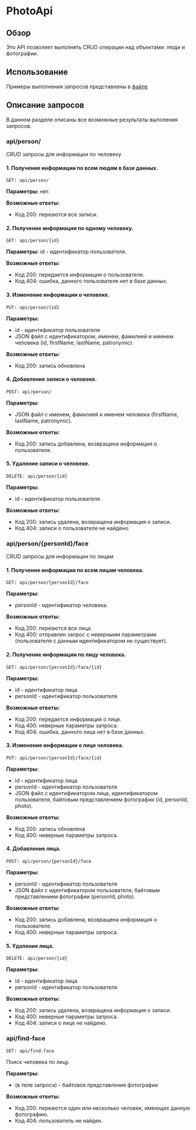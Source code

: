 # PhotoApi
## Обзор
Это API позволяет выполнять CRUD операции над объектами: люди и фотографии. 
## Использование
Примеры выполнения запросов представлены в [файле](https://github.com/GurovaAnya/PhotoApi/blob/master/PhotoApi.postman_collection.json)
## Описание запросов
В данном разделе описаны все возможные результаты выполения запросов.
### api/person/
CRUD запросы для информации по человеку
#### 1. Получение информации по всем людям в базе данных.
```
GET: api/person/
```

**Параметры:** нет.

**Возможные ответы:** 
- Код 200: переаются все записи.
#### 2. Получение информации по одному человеку.
```
GET: api/person/{id} 
```

**Параметры:** id - идентификатор пользователя.

**Возможные ответы:** 
- Код 200: передается информация о пользователе.
- Код 404: ошибка, данного пользователя нет в базе данных.
#### 3. Изменение информации о человеке.
```
PUT: api/person/{id}
```

**Параметры:** 
- id - идентификатор пользователя
- JSON файл с идентификатором, именем, фамилией и именем человека (id, firstName, lastName, patronymic).

**Возможные ответы:** 
- Код 200: запись обновлена
#### 4. Добавление записи о человеке.
```
POST: api/person/ 
```

**Параметры:** 
- JSON файл с именем, фамилией и именем человека (firstName, lastName, patronymic). 

**Возможные ответы:** 
- Код 200: запись добавлена, возвращена информация о пользователе.
#### 5. Удаление записи о человеке.
```
DELETE: api/person/{id}
```

**Параметры:** 
- id - идентификатор пользователя

**Возможные ответы:** 
- Код 200: запись удалена, возвращена информация о записи.
- Код 404: записи о пользователе не найдено.

### api/person/{personId}/face
CRUD запросы для информации по лицам

#### 1. Получение информации по всем лицам человека.
```
GET: api/person/{personId}/face 
```

**Параметры:** 
- personId - идентификатор человека.

**Возможные ответы:** 
- Код 200: переаются все лица.
- Код 400: отправлен запрос с неверными параметрами (пользователя с данным идентификатором не существует).

#### 2. Получение информации по лицу человека.
```
GET: api/person/{personId}/face/{id} 
```

**Параметры:**
- id - идентификатор лица
- personId - идентификатор пользователя

**Возможные ответы:** 
- Код 200: передается информация о лице.
- Код 400: неверные параметры запроса.
- Код 404: ошибка, данного лица нет в базе данных.

#### 3. Изменение информации о лице человека.
```
PUT: api/person/{personId}/face/{id}
```

**Параметры:** 
- id - идентификатор лица
- personId - идентификатор пользователя
- JSON файл с идентификатором лица, идентификатором пользователя, байтовым представлением фотографии (id, personId, photo).

**Возможные ответы:** 
- Код 200: запись обновлена
- Код 400: неверные параметры запроса.

#### 4. Добавление лица.
```
POST: api/person/{personId}/face 
```

**Параметры:**
- personId - идентификатор пользователя
- JSON файл с идентификатором пользователя, байтовым представлением фотографии (personId, photo).

**Возможные ответы:** 
- Код 200: запись добавлена, возвращена информация о пользователе.
- Код 400: неверные параметры запроса.

#### 5. Удаление лица.
```
DELETE: api/person/{id}
```

**Параметры:** 
- id - идентификатор лица
- personId - идентификатор пользователя

**Возможные ответы:** 
- Код 200: запись удалена, возвращена информация о записи.
- Код 400: неверные параметры запроса.
- Код 404: записи о лице не найдено.

### api/find-face
```
GET: api/find-face 
```
Поиск человека по лицу.

**Параметры:** 
- (в теле запроса) - байтовое представление фотографии

**Возможные ответы:** 
- Код 200: переаются один или несколько человек, имеющих данную фотографию.
- Код 404: пользователь не найден.

